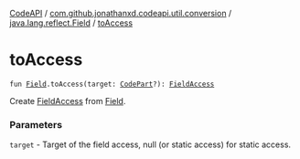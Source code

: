 [CodeAPI](../../index.md) / [com.github.jonathanxd.codeapi.util.conversion](../index.md) / [java.lang.reflect.Field](index.md) / [toAccess](.)

# toAccess

`fun `[`Field`](http://docs.oracle.com/javase/6/docs/api/java/lang/reflect/Field.html)`.toAccess(target: `[`CodePart`](../../com.github.jonathanxd.codeapi/-code-part/index.md)`?): `[`FieldAccess`](../../com.github.jonathanxd.codeapi.base/-field-access/index.md)

Create [FieldAccess](../../com.github.jonathanxd.codeapi.base/-field-access/index.md) from [Field](http://docs.oracle.com/javase/6/docs/api/java/lang/reflect/Field.html).

### Parameters

`target` - Target of the field access, null (or static access) for static access.
